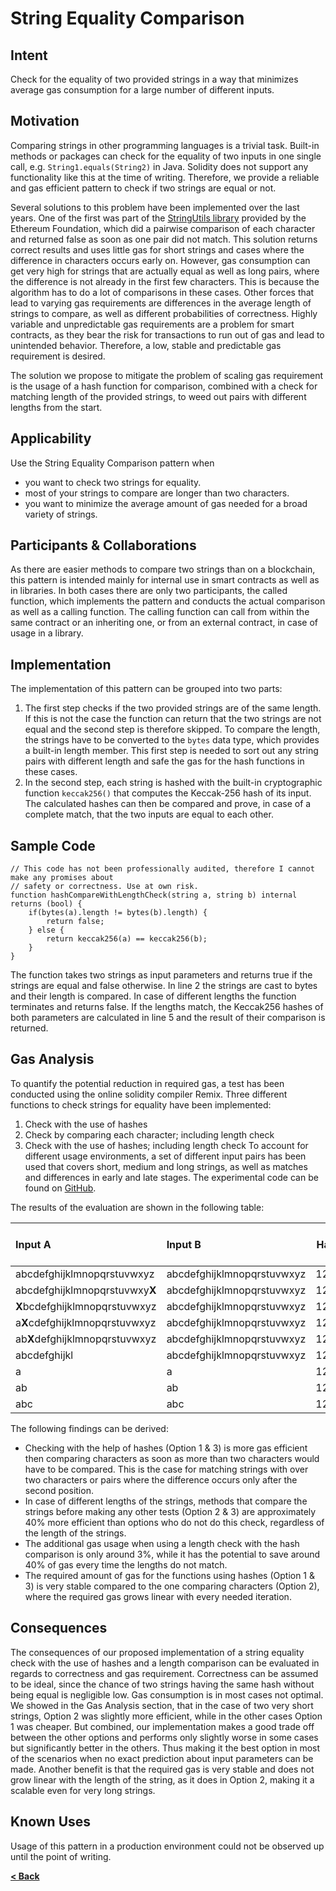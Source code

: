# String Equality Comparison

## Intent

Check for the equality of two provided strings in a way that minimizes average gas consumption for a large number of different inputs.

## Motivation

Comparing strings in other programming languages is a trivial task. Built-in methods or packages can check for the equality of two inputs in one single call, e.g. `String1.equals(String2)` in Java. Solidity does not support any functionality like this at the time of writing. Therefore, we provide a reliable and gas efficient pattern to check if two strings are equal or not.

Several solutions to this problem have been implemented over the last years. One of the first was part of the [StringUtils library](https://github.com/ethereum/dapp-bin/blob/master/library/stringUtils.sol) provided by the Ethereum Foundation, which did a pairwise comparison of each character and returned false as soon as one pair did not match. This solution returns correct results and uses little gas for short strings and cases where the difference in characters occurs early on. However, gas consumption can get very high for strings that are actually equal as well as long pairs, where the difference is not already in the first few characters. This is because the algorithm has to do a lot of comparisons in these cases. Other forces that lead to varying gas requirements are differences in the average length of strings to compare, as well as different probabilities of correctness. Highly variable and unpredictable gas requirements are a problem for smart contracts, as they bear the risk for transactions to run out of gas and lead to unintended behavior. Therefore, a low, stable and predictable gas requirement is desired.

The solution we propose to mitigate the problem of scaling gas requirement is the usage of a hash function for comparison, combined with a check for matching length of the provided strings, to weed out pairs with different lengths from the start.

## Applicability

Use the String Equality Comparison pattern when
* you want to check two strings for equality.
* most of your strings to compare are longer than two characters.
* you want to minimize the average amount of gas needed for a broad variety of strings.

## Participants & Collaborations

As there are easier methods to compare two strings than on a blockchain, this pattern is intended mainly for internal use in smart contracts as well as in libraries. In both cases there are only two participants, the called function, which implements the pattern and conducts the actual comparison as well as a calling function. The calling function can call from within the same contract or an inheriting one, or from an external contract, in case of usage in a library.

## Implementation

The implementation of this pattern can be grouped into two parts:
1. The first step checks if the two provided strings are of the same length. If this is not the case the function can return that the two strings are not equal and the second step is therefore skipped. To compare the length, the strings have to be converted to the `bytes` data type, which provides a built-in length member. This first step is needed to sort out any string pairs with different length and safe the gas for the hash functions in these cases.
2. In the second step, each string is hashed with the built-in cryptographic function `keccak256()` that computes the Keccak-256 hash of its input. The calculated hashes can then be compared and prove, in case of a complete match, that the two inputs are equal to each other.

## Sample Code

```Solidity
// This code has not been professionally audited, therefore I cannot make any promises about
// safety or correctness. Use at own risk.
function hashCompareWithLengthCheck(string a, string b) internal returns (bool) {
    if(bytes(a).length != bytes(b).length) {
        return false;
    } else {
        return keccak256(a) == keccak256(b);
    }
}
```

The function takes two strings as input parameters and returns true if the strings are equal and false otherwise. In line 2 the strings are cast to bytes and their length is compared. In case of different lengths the function terminates and returns false. If the lengths match, the Keccak256 hashes of both parameters are calculated in line 5 and the result of their comparison is returned. 

## Gas Analysis

To quantify the potential reduction in required gas, a test has been conducted using the online solidity compiler Remix. Three different functions to check strings for equality have been implemented:
1. Check with the use of hashes
2. Check by comparing each character; including length check
3. Check with the use of hashes; including length check
To account for different usage environments, a set of different input pairs has been used that covers short, medium and long strings, as well as matches and differences in early and late stages. The experimental code can be found on [GitHub](https://github.com/fravoll/solidity-patterns/blob/master/StringEqualityComparison/StringEqualityComparisonGasExample.sol).


The results of the evaluation are shown in the following table:

| Input A                    | Input B                    | Hash  | Character + Lenght | Hash + Length |
| :-------------             |:-------------              | -----:| ------------------:|--------------:|
| abcdefghijklmnopqrstuvwxyz | abcdefghijklmnopqrstuvwxyz | 1225  | 7062               | 1261
| abcdefghijklmnopqrstuvwxy**X** | abcdefghijklmnopqrstuvwxyz      |   1225 | 7012 | 1261
| **X**bcdefghijklmnopqrstuvwxyz | abcdefghijklmnopqrstuvwxyz      |    1225 | 912 | 1261
| a**X**cdefghijklmnopqrstuvwxyz | abcdefghijklmnopqrstuvwxyz      |    1225 | 1156 | 1261
| ab**X**defghijklmnopqrstuvwxyz | abcdefghijklmnopqrstuvwxyz      |    1225 | 1400 | 1261
| abcdefghijkl | abcdefghijklmnopqrstuvwxyz      |    1225 | 690 | 707
| a | a      |    1225 | 962 | 1261
| ab | ab      |    1225 | 1156 | 1261
| abc | abc      |    1225 | 1450 | 1261

The following findings can be derived:
* Checking with the help of hashes (Option 1 & 3) is more gas efficient then comparing characters as soon as more than two characters would have to be compared. This is the case for matching strings with over two characters or pairs where the difference occurs only after the second position.
* In case of different lengths of the strings, methods that compare the strings before making any other tests (Option 2 & 3) are approximately 40% more efficient than options who do not do this check, regardless of the length of the strings.
* The additional gas usage when using a length check with the hash comparison is only around 3%, while it has the potential to save around 40% of gas every time the lengths do not match.
* The required amount of gas for the functions using hashes (Option 1 & 3) is very stable compared to the one comparing characters (Option 2), where the required gas grows linear with every needed iteration.

## Consequences

The consequences of our proposed implementation of a string equality check with the use of hashes and a length comparison can be evaluated in regards to correctness and gas requirement. Correctness can be assumed to be ideal, since the chance of two strings having the same hash without being equal is negligible low. Gas consumption is in most cases not optimal. We showed in the Gas Analysis section, that in the case of two very short strings, Option 2 was slightly more efficient, while in the other cases Option 1 was cheaper. But combined, our implementation makes a good trade off between the other options and performs only slightly worse in some cases but significantly better in the others. Thus making it the best option in most of the scenarios when no exact prediction about input parameters can be made. Another benefit is that the required gas is very stable and does not grow linear with the length of the string, as it does in Option 2, making it a scalable even for very long strings.

## Known Uses
Usage of this pattern in a production environment could not be observed up until the point of writing. 

[**< Back**](https://fravoll.github.io/solidity-patterns/)
